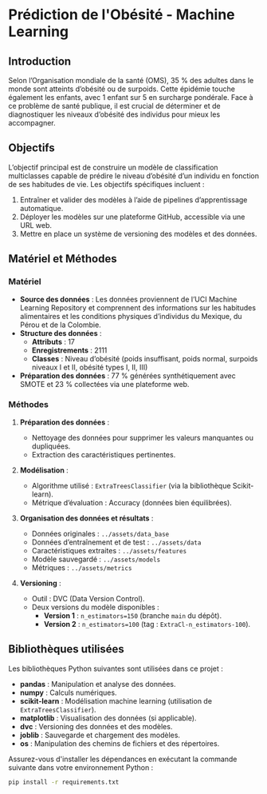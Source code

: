 # Prédiction de l'Obésité - Machine Learning

## Introduction

Selon l’Organisation mondiale de la santé (OMS), 35 % des adultes dans le monde sont atteints d’obésité ou de surpoids. Cette épidémie touche également les enfants, avec 1 enfant sur 5 en surcharge pondérale. Face à ce problème de santé publique, il est crucial de déterminer et de diagnostiquer les niveaux d’obésité des individus pour mieux les accompagner.

## Objectifs

L’objectif principal est de construire un modèle de classification multiclasses capable de prédire le niveau d’obésité d’un individu en fonction de ses habitudes de vie. Les objectifs spécifiques incluent :

1. Entraîner et valider des modèles à l’aide de pipelines d’apprentissage automatique.
2. Déployer les modèles sur une plateforme GitHub, accessible via une URL web.
3. Mettre en place un système de versioning des modèles et des données.

## Matériel et Méthodes

### Matériel

- **Source des données** : Les données proviennent de l’UCI Machine Learning Repository et comprennent des informations sur les habitudes alimentaires et les conditions physiques d’individus du Mexique, du Pérou et de la Colombie.
- **Structure des données** :
  - **Attributs** : 17
  - **Enregistrements** : 2111
  - **Classes** : Niveau d’obésité (poids insuffisant, poids normal, surpoids niveaux I et II, obésité types I, II, III)
- **Préparation des données** : 77 % générées synthétiquement avec SMOTE et 23 % collectées via une plateforme web.

### Méthodes

1. **Préparation des données** :
   - Nettoyage des données pour supprimer les valeurs manquantes ou dupliquées.
   - Extraction des caractéristiques pertinentes.

2. **Modélisation** :
   - Algorithme utilisé : `ExtraTreesClassifier` (via la bibliothèque Scikit-learn).
   - Métrique d’évaluation : Accuracy (données bien équilibrées).

3. **Organisation des données et résultats** :
   - Données originales : `../assets/data_base`
   - Données d’entraînement et de test : `../assets/data`
   - Caractéristiques extraites : `../assets/features`
   - Modèle sauvegardé : `../assets/models`
   - Métriques : `../assets/metrics`

4. **Versioning** :
   - Outil : DVC (Data Version Control).
   - Deux versions du modèle disponibles :
     - **Version 1** : `n_estimators=150` (branche `main` du dépôt).
     - **Version 2** : `n_estimators=100` (tag : `ExtraCl-n_estimators-100`).

## Bibliothèques utilisées

Les bibliothèques Python suivantes sont utilisées dans ce projet :

- **pandas** : Manipulation et analyse des données.
- **numpy** : Calculs numériques.
- **scikit-learn** : Modélisation machine learning (utilisation de `ExtraTreesClassifier`).
- **matplotlib** : Visualisation des données (si applicable).
- **dvc** : Versioning des données et des modèles.
- **joblib** : Sauvegarde et chargement des modèles.
- **os** : Manipulation des chemins de fichiers et des répertoires.

Assurez-vous d'installer les dépendances en exécutant la commande suivante dans votre environnement Python :

```bash
pip install -r requirements.txt
